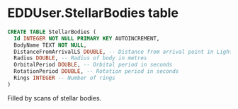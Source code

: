 # EDDUser.StellarBodies table

```sql
CREATE TABLE StellarBodies (
  Id INTEGER NOT NULL PRIMARY KEY AUTOINCREMENT,
  BodyName TEXT NOT NULL,
  DistanceFromArrivalLS DOUBLE, -- Distance from arrival point in Light Seconds
  Radius DOUBLE, -- Radius of body in metres
  OrbitalPeriod DOUBLE, -- Orbital period in seconds
  RotationPeriod DOUBLE, -- Rotation period in seconds
  Rings INTEGER -- Number of rings
)
```

Filled by scans of stellar bodies.
